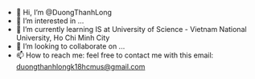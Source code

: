 - 👋 Hi, I’m @DuongThanhLong
- 👀 I’m interested in ...
- 🌱 I’m currently learning IS at University of Science - Vietnam National University, Ho Chi Minh City
- 💞️ I’m looking to collaborate on ...
- 📫 How to reach me: feel free to contact me with this email: duongthanhlongk18hcmus@gmail.com

<!---
DuongThanhLong/DuongThanhLong is a ✨ special ✨ repository because its `README.md` (this file) appears on your GitHub profile.
You can click the Preview link to take a look at your changes.
--->
